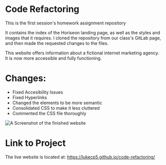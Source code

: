 # Code Refactoring
This is the first session's homework assignment repository

It contains the index of the Horiseon landing page, as well as the styles and images that it requires. I cloned the repository from our class's GitLab page, and then made
the requested changes to the files. 

This website offers information about a fictional internet marketing agency. It is now more accessible and fully functioning.

# Changes: 
- Fixed Accesibility Issues
- Fixed Hyperlinks
- Changed the elements to be more semantic
- Consolidated CSS to make it less cluttered
- Commented the CSS file thoroughly

![A Screenshot of the finished website](https://github.com/lukecp5/code-refactoring/blob/main/assets/images/screenshot.png?raw=true)

# Link to Project
The live website is located at: https://lukecp5.github.io/code-refactoring/ 

